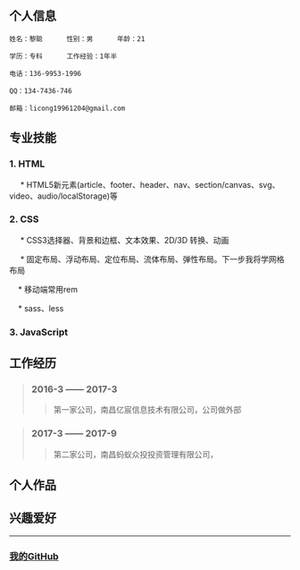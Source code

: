 ## 个人信息  

```
姓名：黎聪      性别：男      年龄：21

学历：专科      工作经验：1年半

电话：136-9953-1996     

QQ：134-7436-746     

邮箱：licong19961204@gmail.com
```


## 专业技能
### 1. HTML 
      * HTML5新元素(article、footer、header、nav、section/canvas、svg、video、audio/localStorage)等 
### 2. CSS
      * CSS3选择器、背景和边框、文本效果、2D/3D 转换、动画
      
      * 固定布局、浮动布局、定位布局、流体布局、弹性布局。下一步我将学网格布局
        
      * 移动端常用rem  
      
      * sass、less  

### 3. JavaScript


## 工作经历

> ### 2016-3 —— 2017-3  
>> 第一家公司，南昌亿宸信息技术有限公司，公司做外部

> ### 2017-3 —— 2017-9
>> 第二家公司，南昌蚂蚁众投投资管理有限公司，


## 个人作品


## 兴趣爱好

- - - -
### [我的GitHub](https://github.com/licong96) 
